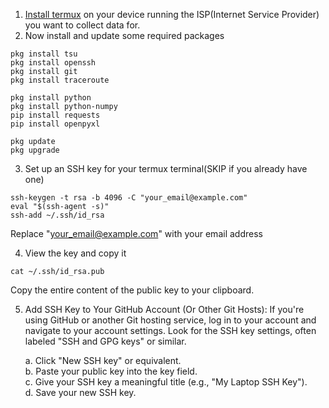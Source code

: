 1. [Install termux](https://f-droid.org/en/packages/com.termux/) on your device running the ISP(Internet Service Provider) you want to collect data for.
2. Now install and update some required packages
```
pkg install tsu
pkg install openssh
pkg install git
pkg install traceroute

pkg install python
pkg install python-numpy
pip install requests
pip install openpyxl

pkg update
pkg upgrade
```

3. Set up an SSH key for your termux terminal(SKIP if you already have one)
```
ssh-keygen -t rsa -b 4096 -C "your_email@example.com"
eval "$(ssh-agent -s)"
ssh-add ~/.ssh/id_rsa

```
Replace "your_email@example.com" with your email address

4. View the key and copy it
```
cat ~/.ssh/id_rsa.pub
```
Copy the entire content of the public key to your clipboard.

5. Add SSH Key to Your GitHub Account (Or Other Git Hosts):
If you're using GitHub or another Git hosting service, log in to your account and navigate to your account settings. Look for the SSH key settings, often labeled "SSH and GPG keys" or similar.

    a. Click "New SSH key" or equivalent.</br>
    b. Paste your public key into the key field.</br>
    c. Give your SSH key a meaningful title (e.g., "My Laptop SSH Key").</br>
    d. Save your new SSH key.</br>

